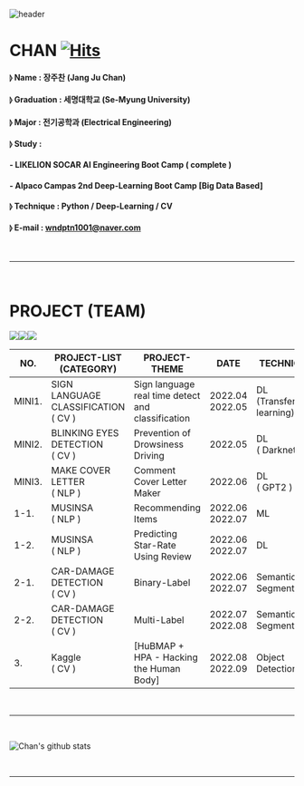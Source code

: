 ![header](https://capsule-render.vercel.app/api?type=waving&color=gradient&height=300&section=header&text=CODEnter&fontColor=FFFFFF&fontSize=45&)

# CHAN [![Hits](https://hits.seeyoufarm.com/api/count/incr/badge.svg?url=https%3A%2F%2Fgithub.com%2Fjcjang1%2Fhit-counter&count_bg=%2379C83D&title_bg=%23555555&icon=&icon_color=%23E7E7E7&title=hits&edge_flat=false)](https://hits.seeyoufarm.com)
#### ⦊ Name : 장주찬 (Jang Ju Chan)
#### ⦊ Graduation : 세명대학교 (Se-Myung University)
#### ⦊ Major : 전기공학과 (Electrical Engineering)
#### ⦊ Study : 
#### - LIKELION SOCAR AI Engineering Boot Camp ( complete )
#### - Alpaco Campas 2nd Deep-Learning Boot Camp [Big Data Based] 
#### ⦊ Technique : Python / Deep-Learning / CV 
#### ⦊ E-mail : wndptn1001@naver.com 

 <br><hr><br>

# PROJECT (TEAM)
<img src="https://img.shields.io/badge/Python-3776AB?style=for-the-badge&logo=Python&logoColor=white"><img src="https://img.shields.io/badge/Google Colab-F9AB00?style=for-the-badge&logo=Google Colab&logoColor=white"><img src="https://img.shields.io/badge/Visual Studio Code-007ACC?style=for-the-badge&logo=Visual Studio Code&logoColor=white">

|  NO. | PROJECT-LIST (CATEGORY) | PROJECT-THEME | DATE | TECHNIQUE | LINK |
|--------|---------------------------|----------------------|--------|------------------------|-------------------------|
| MINI1.  | SIGN LANGUAGE CLASSIFICATION<br>( CV ) | Sign language real time detect and classification | 2022.04<br>2022.05 | DL<br>(Transfer learning) | [-Dataset_Make](https://github.com/jcjang1/kaggle_dataset_maker)<br>[-Training](https://github.com/jcjang1/kaggle_train) |
| MINI2.  | BLINKING EYES DETECTION<br>( CV ) | Prevention of Drowsiness Driving | 2022.05 | DL<br>( Darknet ) | [DATA LIST](https://) |
| MINI3.  | MAKE COVER LETTER<br>( NLP ) | Comment Cover Letter Maker | 2022.06 | DL<br>( GPT2 ) | [DATA LIST](https://) |
| 1-1. | MUSINSA<br>( NLP ) | Recommending Items | 2022.06<br>2022.07 | ML | [DATA LIST](https://) |
| 1-2. | MUSINSA<br>( NLP ) | Predicting Star-Rate Using Review | 2022.06<br>2022.07 | DL | [DATA LIST](https://) |
| 2-1. | CAR-DAMAGE DETECTION<br>( CV ) | Binary-Label | 2022.06<br>2022.07 | Semantic<br>Segmentation | [DATA LIST](https://) |
| 2-2. | CAR-DAMAGE DETECTION<br>( CV ) | Multi-Label | 2022.07<br>2022.08 | Semantic<br>Segmentation | [DATA LIST](https://) |
| 3.   | Kaggle<br>( CV ) | [HuBMAP + HPA - Hacking the Human Body] | 2022.08<br>2022.09 | Object Detection | [DATA LIST](https://) |



 <br><hr><br>

![Chan's github stats](https://github-readme-stats.vercel.app/api?username=jcjang1&show_icons=true&&theme=radical)

 <br><hr><br>
 


